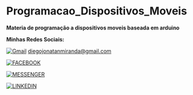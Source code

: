 # Programacao_Dispositivos_Moveis
 **Materia de programação a dispositivos moveis baseada em arduino**

 **Minhas Redes Sociais:**

[![Gmail](https://img.shields.io/badge/Gmail-D14836?style=for-the-badge&logo=gmail&logoColor=white)]()  diegojonatanmiranda@gmail.com

[![FACEBOOK](https://img.shields.io/badge/Facebook-1877F2?style=for-the-badge&logo=facebook&logoColor=white)](https://www.facebook.com/Diego.Jonatan.djm)

[![MESSENGER](https://img.shields.io/badge/Messenger-00B2FF?style=for-the-badge&logo=messenger&logoColor=white)](https://www.messenger.com/t/6133680786651195)
 
[![LINKEDIN](https://img.shields.io/badge/LinkedIn-0077B5?style=for-the-badge&logo=linkedin&logoColor=white)](https://www.linkedin.com/in/diego-jonatan-miranda-7b061bbb/)
